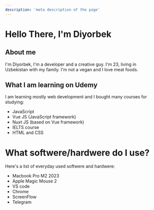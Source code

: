```yaml
---
description: 'meta description of the page'
---
```


# Hello There, I'm Diyorbek

## About me

I'm Diyorbek, I'm a developer and a creative guy. I'm 23, living in Uzbekistan with my family. I'm not a vegan and I love meat foods.

## What I am learning on Udemy

I am learning mostly web development and I bought many courses for studying:

- JavaScript
- Vue JS (JavaScript framework)
- Nuxt JS (based on Vue framework)
- IELTS course
- HTML and CSS

# What softwere/hardwere do I use?

Here's a list of everyday used softwere and hardwere:

- Macbook Pro M2 2023
- Apple Magic Mouse 2
- VS code
- Chrome
- ScreenFlow
- Telegram
